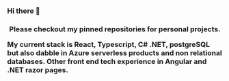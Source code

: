 ### Hi there 👋
<h3><p align="center">
Please checkout my pinned repositories for personal projects.

My current stack is React, Typescript, C# .NET, postgreSQL but also dabble in Azure serverless products and non relational databases. Other front end tech experience in Angular and .NET razor pages.
</p><h3>

<!--
**ErikGraciosa/ErikGraciosa** is a ✨ _special_ ✨ repository because its `README.md` (this file) appears on your GitHub profile.

Here are some ideas to get you started:

- 🔭 I’m currently working on ...
- 🌱 I’m currently learning ...
- 👯 I’m looking to collaborate on ...
- 🤔 I’m looking for help with ...
- 💬 Ask me about ...
- 📫 How to reach me: ...
- 😄 Pronouns: ...
- ⚡ Fun fact: ...
-->
